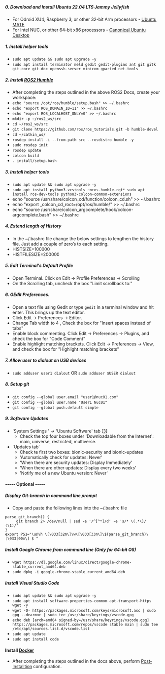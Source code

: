 ##### 0. Download and Install Ubuntu 22.04 LTS Jammy Jellyfish
- For Odroid XU4, Raspberry 3, or other 32-bit Arm processors - [Ubuntu MATE](https://ubuntu-mate.org/download/armhf/jammy/)
- For Intel NUC, or other 64-bit x86 processors - [Canonical Ubuntu Desktop](https://releases.ubuntu.com/22.04/)

##### 1. Install helper tools
- `sudo apt update && sudo apt upgrade -y`
- `sudo apt install terminator meld gedit gedit-plugins ant git gitk git-core git-doc openssh-server minicom gparted net-tools`

##### 2. Install [ROS2 Humble](https://docs.ros.org/en/humble/Installation/Ubuntu-Install-Debians.html)
- After completing the steps outlined in the above ROS2 Docs, create your workspace:
- `echo "source /opt/ros/humble/setup.bash" >> ~/.bashrc`
- `echo "export ROS_DOMAIN_ID=11" >> ~/.bashrc`
- `echo "export ROS_LOCALHOST_ONLY=0" >> ~/.bashrc`
- `mkdir -p ~/ros2_ws/src`
- `cd ~/ros2_ws/src`
- `git clone https://github.com/ros/ros_tutorials.git -b humble-devel`
- `cd ~/catkin_ws/`
- `rosdep install -i --from-path src --rosdistro humble -y`
- `sudo rosdep init`
- `rosdep update`
- `colcon build`
- `. install/setup.bash`

##### 3. Install helper tools
- `sudo apt update && sudo apt upgrade -y`
- `sudo apt install python3-vcstools ~nros-humble-rqt* sudo apt install ros-dev-tools python3-colcon-common-extensions`
- echo "source /usr/share/colcon_cd/function/colcon_cd.sh" >> ~/.bashrc
- echo "export _colcon_cd_root=/opt/ros/humble/" >> ~/.bashrc
- echo "source /usr/share/colcon_argcomplete/hook/colcon-argcomplete.bash" >> ~/.bashrc

##### 4. Extend length of History
- In the ~/.bashrc file change the below settings to lengthen the history file. Just add a couple of zero’s to each setting.
- HISTSIZE=100000
- HISTFILESIZE=200000

##### 5. Edit Terminal's Default Profile
- Open Terminal. Click on Edit -> Profile Preferences -> Scrolling
- On the Scrolling tab, uncheck the box "Limit scrollback to:"

##### 6. GEdit Preferences.
- Open a text file using Gedit or type `gedit` in a terminal window and hit enter. This brings up the text editor.
- Click Edit -> Preferences -> Editor. 
- Change Tab width to 4 , Check the box for "Insert spaces instead of tabs"
- Enable block commenting. Click Edit -> Preferences -> Plugins, and check the box for "Code Comment"
- Enable highlight matching brackets. Click Edit -> Preferences -> View, and check the box for "Highlight matching brackets"

##### 7. Allow user to dialout on USB devices
 - `sudo adduser user1 dialout` OR `sudo adduser $USER dialout`
 
##### 8. Setup git
- `git config --global user.email "user1@nuc01.com"`
- `git config --global user.name "User1 Nuc01"`
- `git config --global push.default simple`

##### 9. Software Updates 
- 'System Settings ' -> 'Ubuntu Software' tab [[3]](https://help.ubuntu.com/community/Repositories/Ubuntu)
  - Check the top four boxes under 'Downloadable from the Internet': main, universe, restricted, multiverse.
- 'Updates tab'
  - Check te first two boxes: bionic-security and bionic-updates
  - 'Automatically check for updates: Never'
  - 'When there are security updates: Display Immediately'
  - 'When there are other updates: Display every two weeks'
  - 'Notify me of a new Ubuntu version: Never'

#### ----- Optional -----
##### Display Git-branch in command line prompt
- Copy and paste the following lines into the ~/.bashrc file
```
parse_git_branch() {
     git branch 2> /dev/null | sed -e '/^[^*]/d' -e 's/* \(.*\)/ (\1)/'
}
export PS1="\u@\h \[\033[32m\]\w\[\033[33m\]\$(parse_git_branch)\[\033[00m\] $ "
```

##### Install Google Chrome from command line (Only for 64-bit OS)
- `wget https://dl.google.com/linux/direct/google-chrome-stable_current_amd64.deb`
- `sudo dpkg -i google-chrome-stable_current_amd64.deb`

##### Install Visual Studio Code
- `sudo apt update && sudo apt upgrade -y`
- `sudo apt install software-properties-common apt-transport-https wget -y`
- `wget -O- https://packages.microsoft.com/keys/microsoft.asc | sudo gpg --dearmor | sudo tee /usr/share/keyrings/vscode.gpg`
- `echo deb [arch=amd64 signed-by=/usr/share/keyrings/vscode.gpg] https://packages.microsoft.com/repos/vscode stable main | sudo tee /etc/apt/sources.list.d/vscode.list`
- `sudo apt update`
- `sudo apt install code`

#### Install [Docker](https://docs.docker.com/engine/install/ubuntu/)
- After completing the steps outlined in the docs above, perform [Post-Installtion](https://docs.docker.com/engine/install/linux-postinstall/) configuration.
